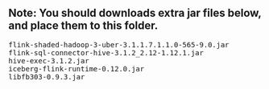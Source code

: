 ## Note: You should downloads extra jar files below, and place them to this folder.
<pre>
flink-shaded-hadoop-3-uber-3.1.1.7.1.1.0-565-9.0.jar
flink-sql-connector-hive-3.1.2_2.12-1.12.1.jar
hive-exec-3.1.2.jar
iceberg-flink-runtime-0.12.0.jar
libfb303-0.9.3.jar
</pre>
